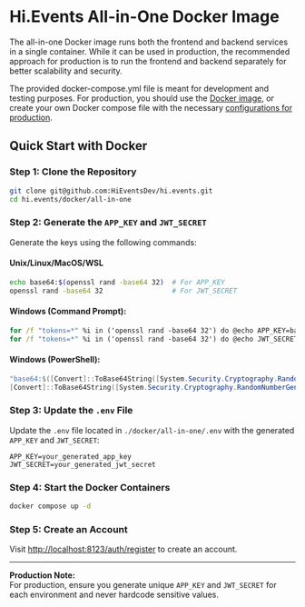 # Hi.Events All-in-One Docker Image

The all-in-one Docker image runs both the frontend and backend services in a single container. While it can be used in 
production, the recommended approach for production is to run the frontend and backend separately for better scalability and security.

The provided docker-compose.yml file is meant for development and testing purposes. For production, you should use
the [Docker image](https://hub.docker.com/r/daveearley/hi.events-all-in-one), or create your own Docker compose file with the 
necessary [configurations for production](https://hi.events/docs/getting-started/deploying#configuring-environment-variables).

## Quick Start with Docker

### Step 1: Clone the Repository

```bash
git clone git@github.com:HiEventsDev/hi.events.git
cd hi.events/docker/all-in-one
```

### Step 2: Generate the `APP_KEY` and `JWT_SECRET`

Generate the keys using the following commands:

#### Unix/Linux/MacOS/WSL
```bash
echo base64:$(openssl rand -base64 32)  # For APP_KEY
openssl rand -base64 32                 # For JWT_SECRET
```

#### Windows (Command Prompt):
```cmd
for /f "tokens=*" %i in ('openssl rand -base64 32') do @echo APP_KEY=base64:%i
for /f "tokens=*" %i in ('openssl rand -base64 32') do @echo JWT_SECRET=%i
```

#### Windows (PowerShell):
```powershell
"base64:$([Convert]::ToBase64String([System.Security.Cryptography.RandomNumberGenerator]::GetBytes(32)))"  # For APP_KEY
[Convert]::ToBase64String([System.Security.Cryptography.RandomNumberGenerator]::GetBytes(32))  # For JWT_SECRET         
```

### Step 3: Update the `.env` File

Update the `.env` file located in `./docker/all-in-one/.env` with the generated `APP_KEY` and `JWT_SECRET`:

```plaintext
APP_KEY=your_generated_app_key
JWT_SECRET=your_generated_jwt_secret
```

### Step 4: Start the Docker Containers

```bash
docker compose up -d
```

### Step 5: Create an Account

Visit [http://localhost:8123/auth/register](http://localhost:8123/auth/register) to create an account.

---

**Production Note:**  
For production, ensure you generate unique `APP_KEY` and `JWT_SECRET` for each environment and never hardcode sensitive values.
